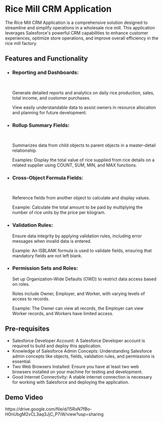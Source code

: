 # Rice Mill CRM Application
<p>The Rice Mill CRM Application is a comprehensive solution designed to streamline and simplify operations in a wholesale rice mill. This application leverages Salesforce's powerful CRM capabilities to enhance customer experiences, optimize store operations, and improve overall efficiency in the rice mill factory.</p>
<h2>Features and Functionality</h2>
<ul>
  <li><h3>Reporting and Dashboards:</h3></li><br>
         <p>Generate detailed reports and analytics on daily rice production, sales, total income, and customer purchases.</p>
         <p>View easily understandable data to assist owners in resource allocation and planning for future development.</p>
  <li><h3>Rollup Summary Fields:</h3></li><br>
         <p>Summarizes data from child objects to parent objects in a master-detail relationship.</p>
         <p>Examples: Display the total value of rice supplied from rice details on a related supplier using COUNT, SUM, MIN, and MAX functions.</p>
  <li><h3>Cross-Object Formula Fields:</h3></li><br>
         <p>Reference fields from another object to calculate and display values.</p>
         <p>Example: Calculate the total amount to be paid by multiplying the number of rice units by the price per kilogram.</p>
  <li><h3>Validation Rules:</h3></li>
          <p>Ensure data integrity by applying validation rules, including error messages when invalid data is entered.</p>
          <p>Example: An ISBLANK formula is used to validate fields, ensuring that mandatory fields are not left blank.</p>
  <li><h3>Permission Sets and Roles:</h3></li>
          <p>Set up Organization-Wide Defaults (OWD) to restrict data access based on roles.
          <p>Roles include Owner, Employer, and Worker, with varying levels of access to records.
           <p>Example: The Owner can view all records, the Employer can view Worker records, and Workers have limited access.</p>
</ul>
<h2>Pre-requisites</h2>
<ul>
  <li>Salesforce Developer Account: A Salesforce Developer account is required to build and deploy this application.</li>
  <li>Knowledge of Salesforce Admin Concepts: Understanding Salesforce admin concepts like objects, fields, validation rules, and permissions is essential.</li>
  <li>Two Web Browsers Installed: Ensure you have at least two web browsers installed on your machine for testing and development.</li>
  <li>Good Internet Connectivity: A stable internet connection is necessary for working with Salesforce and deploying the application.</li>
</ul>
<h2>Demo Video</h2>
https://drive.google.com/file/d/15RxN7fBo-H0nUbgM2vCL3aq3JjC_P7iW/view?usp=sharing

